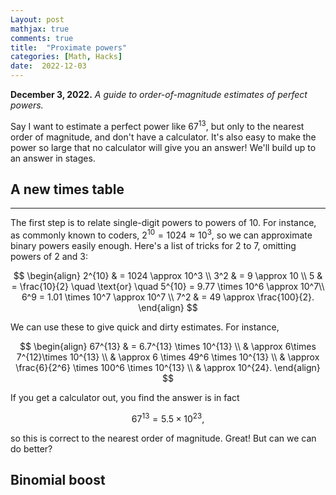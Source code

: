 ```yaml
---
Layout: post
mathjax: true
comments: true
title:  "Proximate powers"
categories: [Math, Hacks]
date:  2022-12-03
---
```


**December 3, 2022.** *A guide to order-of-magnitude estimates of
  perfect powers.*

Say I want to estimate a perfect power like $67^{13}$, but only to the
nearest order of magnitude, and don't have a calculator. It's also
easy to make the power so large that no calculator will give you an
answer! We'll build up to an answer in stages.

## A new times table
---

The first step is to relate single-digit powers to powers of $10$. For
instance, as commonly known to coders, $2^{10} = 1024 \approx 10^3$,
so we can approximate binary powers easily enough. Here's a list of
tricks for $2$ to $7$, omitting powers of $2$ and $3$:

$$
\begin{align}
2^{10} & = 1024 \approx 10^3 \\
3^2 & = 9 \approx 10 \\
5 & = \frac{10}{2} \quad \text{or} \quad 5^{10} = 9.77 \times 10^6 \approx 10^7\\
6^9 = 1.01 \times 10^7 \approx
10^7 \\
7^2 & = 49 \approx \frac{100}{2}.
\end{align}
$$

We can use these to give quick and dirty estimates. For instance,

$$
\begin{align}
67^{13} & = 6.7^{13} \times 10^{13} \\
& \approx 6\times 7^{12}\times 10^{13} \\
& \approx 6 \times 49^6 \times 10^{13} \\
& \approx \frac{6}{2^6} \times 100^6 \times 10^{13} \\
& \approx 10^{24}.
\end{align}
$$

If you get a calculator out, you find the answer is in fact

$$
67^{13} = 5.5 \times 10^{23},
$$

so this is correct to the nearest order of magnitude. Great! But can
we can do better?

## Binomial boost
